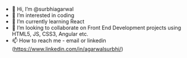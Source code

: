 - 👋 Hi, I’m @surbhiagarwal
- 👀 I’m interested in coding
- 🌱 I’m currently learning React
- 💞️ I’m looking to collaborate on Front End Development projects using HTML5, JS, CSS3, Angular etc.
- 📫 How to reach me - email or linkedin (https://www.linkedin.com/in/agarwalsurbhi/)

<!---
surbhiagarwal/surbhiagarwal is a ✨ special ✨ repository because its `README.md` (this file) appears on your GitHub profile.
You can click the Preview link to take a look at your changes.
--->
